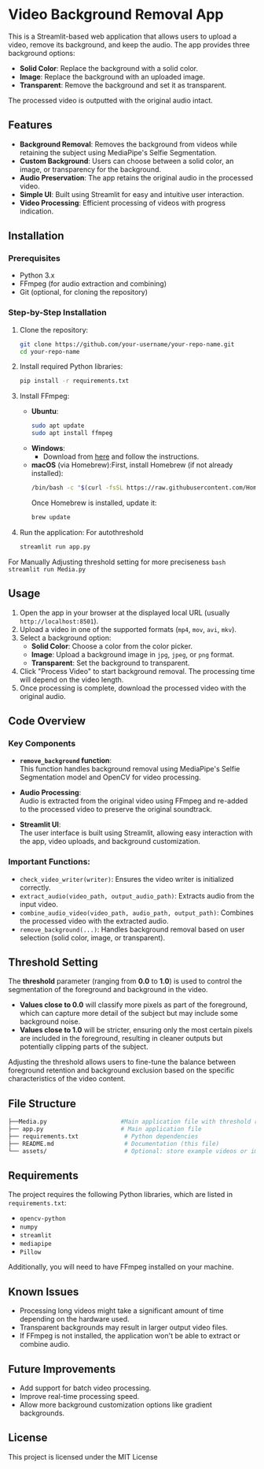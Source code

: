 # Video Background Removal App

This is a Streamlit-based web application that allows users to upload a video, remove its background, and keep the audio. The app provides three background options:
- **Solid Color**: Replace the background with a solid color.
- **Image**: Replace the background with an uploaded image.
- **Transparent**: Remove the background and set it as transparent.

The processed video is outputted with the original audio intact.

## Features

- **Background Removal**: Removes the background from videos while retaining the subject using MediaPipe's Selfie Segmentation.
- **Custom Background**: Users can choose between a solid color, an image, or transparency for the background.
- **Audio Preservation**: The app retains the original audio in the processed video.
- **Simple UI**: Built using Streamlit for easy and intuitive user interaction.
- **Video Processing**: Efficient processing of videos with progress indication.

## Installation

### Prerequisites
- Python 3.x
- FFmpeg (for audio extraction and combining)
- Git (optional, for cloning the repository)

### Step-by-Step Installation

1. Clone the repository:
    ```bash
    git clone https://github.com/your-username/your-repo-name.git
    cd your-repo-name
    ```

2. Install required Python libraries:
    ```bash
    pip install -r requirements.txt
    ```

3. Install FFmpeg:
    - **Ubuntu**:  
      ```bash
      sudo apt update
      sudo apt install ffmpeg
      ```
    - **Windows**:
      - Download from [here](https://ffmpeg.org/download.html) and follow the instructions.
    - **macOS** (via Homebrew):First, install Homebrew (if not already installed):
      ```bash
      /bin/bash -c "$(curl -fsSL https://raw.githubusercontent.com/Homebrew/install/HEAD/install.sh)"
      ```
      Once Homebrew is installed, update it:
      ```bash
      brew update

      ```
    
4. Run the application:
   For autothreshold
    ```bash
    streamlit run app.py 
    ```
 For Manually Adjusting  threshold setting for more preciseness 
    ```bash
    streamlit run Media.py 
    ```
## Usage

1. Open the app in your browser at the displayed local URL (usually `http://localhost:8501`).
2. Upload a video in one of the supported formats (`mp4`, `mov`, `avi`, `mkv`).
3. Select a background option:
    - **Solid Color**: Choose a color from the color picker.
    - **Image**: Upload a background image in `jpg`, `jpeg`, or `png` format.
    - **Transparent**: Set the background to transparent.
4. Click "Process Video" to start background removal. The processing time will depend on the video length.
5. Once processing is complete, download the processed video with the original audio.

## Code Overview

### Key Components
- **`remove_background` function**:  
  This function handles background removal using MediaPipe's Selfie Segmentation model and OpenCV for video processing.
  
- **Audio Processing**:  
  Audio is extracted from the original video using FFmpeg and re-added to the processed video to preserve the original soundtrack.

- **Streamlit UI**:  
  The user interface is built using Streamlit, allowing easy interaction with the app, video uploads, and background customization.

### Important Functions:
- `check_video_writer(writer)`: Ensures the video writer is initialized correctly.
- `extract_audio(video_path, output_audio_path)`: Extracts audio from the input video.
- `combine_audio_video(video_path, audio_path, output_path)`: Combines the processed video with the extracted audio.
- `remove_background(...)`: Handles background removal based on user selection (solid color, image, or transparent).

## Threshold Setting

The **threshold** parameter (ranging from **0.0** to **1.0**) is used to control the segmentation of the foreground and background in the video. 

- **Values close to 0.0** will classify more pixels as part of the foreground, which can capture more detail of the subject but may include some background noise.
- **Values close to 1.0** will be stricter, ensuring only the most certain pixels are included in the foreground, resulting in cleaner outputs but potentially clipping parts of the subject.

Adjusting the threshold allows users to fine-tune the balance between foreground retention and background exclusion based on the specific characteristics of the video content.

## File Structure

```bash
├──Media.py                     #Main application file with threshold range
├── app.py                      # Main application file
├── requirements.txt             # Python dependencies
├── README.md                    # Documentation (this file)
└── assets/                      # Optional: store example videos or images for demos
```

## Requirements

The project requires the following Python libraries, which are listed in `requirements.txt`:
- `opencv-python`
- `numpy`
- `streamlit`
- `mediapipe`
- `Pillow`

Additionally, you will need to have FFmpeg installed on your machine.

## Known Issues

- Processing long videos might take a significant amount of time depending on the hardware used.
- Transparent backgrounds may result in larger output video files.
- If FFmpeg is not installed, the application won't be able to extract or combine audio.

## Future Improvements

- Add support for batch video processing.
- Improve real-time processing speed.
- Allow more background customization options like gradient backgrounds.

## License

This project is licensed under the MIT License
